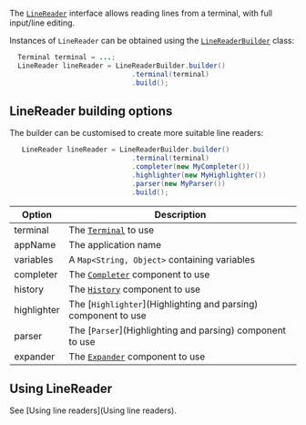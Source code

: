 The [`LineReader`](https://github.com/jline/jline3/blob/master/reader/src/main/java/org/jline/reader/LineReader.java) interface allows reading lines from a terminal, with full input/line editing.

Instances of `LineReader` can be obtained using the [`LineReaderBuilder`](https://github.com/jline/jline3/blob/master/reader/src/main/java/org/jline/reader/LineReaderBuilder.java) class:
```java
  Terminal terminal = ...;
  LineReader lineReader = LineReaderBuilder.builder()
                              .terminal(terminal)
                              .build();
```

## LineReader building options

The builder can be customised to create more suitable line readers:
```java
   LineReader lineReader = LineReaderBuilder.builder()
                              .terminal(terminal)
                              .completer(new MyCompleter())
                              .highlighter(new MyHighlighter())
                              .parser(new MyParser())
                              .build();
```

| Option        | Description                                                                                          |
|---------------|------------------------------------------------------------------------------------|
| terminal      | The [`Terminal`](Terminals) to use |
| appName       | The application name |
| variables     | A `Map<String, Object>` containing variables |
| completer     | The [`Completer`](Completion) component to use |
| history       | The [`History`](History) component to use |
| highlighter   | The [`Highlighter`](Highlighting and parsing) component to use |
| parser        | The [`Parser`](Highlighting and parsing) component to use |
| expander      | The [`Expander`]() component to use |

## Using LineReader

See [Using line readers](Using line readers).